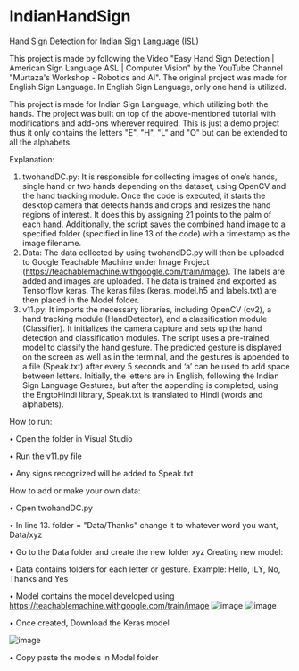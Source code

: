 # IndianHandSign
Hand Sign Detection for Indian Sign Language (ISL) 

This project is made by following the Video "Easy Hand Sign Detection | American Sign Language ASL | Computer Vision" by the YouTube Channel "Murtaza's Workshop - Robotics and AI". The original project was made for English Sign Language. In English Sign Language, only one hand is utilized.

This project is made for Indian Sign Language, which utilizing both the hands. The project was built on top of the above-mentioned tutorial with modifications and add-ons wherever required. This is just a demo project thus it only contains the letters "E", "H", "L" and "O" but can be extended to all the alphabets.

Explanation:
1. twohandDC.py: It is responsible for collecting images of one’s hands, single hand or two hands depending on the dataset, using OpenCV and the hand tracking module. Once the code is executed, it starts the desktop camera that detects hands and crops and resizes the hand regions of interest. It does this by assigning 21 points to the palm of each hand. Additionally, the script saves the combined hand image to a specified folder (specified in line 13 of the code) with a timestamp as the image filename.
2. Data: The data collected by using twohandDC.py will then be uploaded to Google Teachable Machine under Image Project (https://teachablemachine.withgoogle.com/train/image). The labels are added and images are uploaded. The data is trained and exported as Tensorflow keras. The keras files (keras_model.h5 and labels.txt) are then placed in the Model folder.
3. v11.py: It imports the necessary libraries, including OpenCV (cv2), a hand tracking module (HandDetector), and a classification module (Classifier). It initializes the camera capture and sets up the hand detection and classification modules. The script uses a pre-trained model to classify the hand gesture. The predicted gesture is displayed on the screen as well as in the terminal, and the gestures is appended to a file (Speak.txt) after every 5 seconds and ‘a’ can be used to add space between letters. Initially, the letters are in English, following the Indian Sign Language Gestures, but after the appending is completed, using the EngtoHindi library, Speak.txt is translated to Hindi (words and alphabets).


How to run:

•	Open the folder in Visual Studio

•	Run the v11.py file

•	Any signs recognized will be added to Speak.txt

How to add or make your own data:

•	Open twohandDC.py

•	In line 13. folder = "Data/Thanks" change it to whatever word you want, Data/xyz

•	Go to the Data folder and create the new folder xyz
Creating new model:

•	Data contains folders for each letter or gesture. Example: Hello, ILY, No, Thanks and Yes

•	Model contains the model developed using https://teachablemachine.withgoogle.com/train/image
![image](https://github.com/tottopath/IndianHandSign/assets/57607554/345c3769-65f5-44d1-a8b6-4567e9a8eb9c)
![image](https://github.com/tottopath/IndianHandSign/assets/57607554/61a6049b-1497-44aa-9e75-836ba9d1e5d6)

•	Once created, Download the Keras model 

![image](https://github.com/tottopath/IndianHandSign/assets/57607554/4bb78f8f-939b-4e62-b0b7-ea3efb8272a0)

•	Copy paste the models in Model folder
